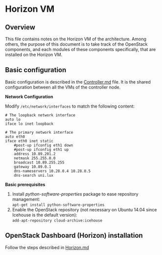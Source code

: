 # Horizon VM

## Overview
This file contains notes on the Horizon VM of the architecture. Among others, the purpose of this document is to take track of the OpenStack components, and each modules of these components specifically, that are installed on the Horizon VM.

## Basic configuration

Basic configuration is described in the [Controller.md](https://github.com/sylmarien/openstack-install-notes/blob/master/Controller.md) file. It is the shared configuration between all the VMs of the controller node.

**Network Configuration**

Modify `/etc/network/interfaces` to match the following content:

```
# The loopback network interface
auto lo
iface lo inet loopback

# The primary network interface
auto eth0
iface eth0 inet static
    #post-up ifconfig eth1 down
    #post-up ifconfig eth1 up
    address 10.89.201.2
    netmask 255.255.0.0
    broadcast 10.89.255.255
    gateway 10.89.0.1
    dns-nameservers 10.28.0.4 10.28.0.5
    dns-search uni.lux
```

**Basic prerequisites**

1. Install _python-software-properties_ package to ease repository management:  
  `apt-get install python-software-properties`
2. Enable the OpenStack repository (not necessary on Ubuntu 14.04 since Icehouse is the default version):  
  `add-apt-repository cloud-archive:icehouse`


## OpenStack Dashboard (Horizon) installation

Follow the steps described in [Horizon.md](https://github.com/sylmarien/openstack-install-notes/blob/master/Horizon.md)